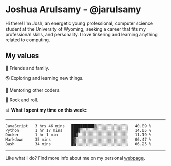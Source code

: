 # Joshua Arulsamy - @jarulsamy

Hi there! I'm Josh, an energetic young professional, computer science student at the University of Wyoming, seeking a career that fits my professional skills, and personality. I love tinkering and learning anything related to computing.

## My values

:yellow_heart: Friends and family.

:earth_americas: Exploring and learning new things.

:book: Mentoring other coders.

:guitar: Rock and roll.

:bar_chart: **What I spent my time on this week:**

------
<!--START_SECTION:waka-->
```text
JavaScript   3 hrs 46 mins   ██████████▒░░░░░░░░░░░░░░   40.89 % 
Python       1 hr 17 mins    ███▓░░░░░░░░░░░░░░░░░░░░░   14.05 % 
Docker       1 hr 1 min      ██▓░░░░░░░░░░░░░░░░░░░░░░   11.19 % 
Markdown     35 mins         █▓░░░░░░░░░░░░░░░░░░░░░░░   06.47 % 
Bash         34 mins         █▓░░░░░░░░░░░░░░░░░░░░░░░   06.25 % 
```
<!--END_SECTION:waka-->
------

Like what I do? Find more info about me on my personal [webpage](https://arulsamy.me).
